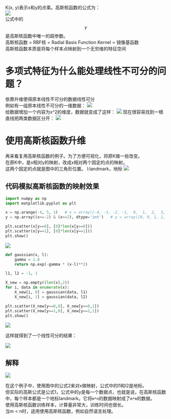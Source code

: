 K(x, y)表示x和y的点乘。高斯核函数的公式为：  
![](http://windmissing.github.io/images/2019/244.jpg)  
公式中的$$\gamma$$是高斯核函数中唯一的超参数。  
高斯核函数 = RBF核 = Radial Basis Function Kernel = 镜像基函数   
高斯核函数本质是将每个样本点映射到一个无穷维的特征空间

# 多项式特征为什么能处理线性不可分的问题？

依靠升维使得原本线性不可分的数据线性可分  
例如有一组原本线性不可分的一维数据：
![](http://windmissing.github.io/images/2019/245.jpg)  
给数据增加一个内容为x^2的维度，数据就变成了这样：
![](http://windmissing.github.io/images/2019/246.jpg)
现在很容易找到一根直线把两类数据区分开：
![](http://windmissing.github.io/images/2019/247.jpg)

# 使用高斯核函数升维

再来看复用高斯核函数的例子。为了方便可视化，将原K做一些改变。  
在原K中，是x相对y的映射，改成x相对两个固定的点的映射。  
这两个固定的点就是图中的三角形位置。  l:landmark，地标
![](http://windmissing.github.io/images/2019/248.jpg)

## 代码模拟高斯核函数的映射效果

```python
import numpy as np
import matplotlib.pyplot as plt

x = np.arange(-4, 5, 1)   # x = array([-4, -3, -2, -1,  0,  1,  2,  3,  4])
y = np.array((x>=-2) & (x<=2), dtype='int')   # y = array([0, 0, 1, 1, 1, 1, 1, 0, 0])

plt.scatter(x[y==0], [0]*len(x[y==0]))
plt.scatter(x[y==1], [0]*len(x[y==1]))
plt.show()
```

![](http://windmissing.github.io/images/2019/249.png)

```python
def gaussian(x, l):
    gamma = 1.0
    return np.exp(-gamma * (x-l)**2)

l1, l2 = -1, 1

X_new = np.empty((len(x),2))
for i, data in enumerate(x):
    X_new[i, 0] = gaussian(data, l1)
    X_new[i, 1] = gaussian(data, l2)

plt.scatter(X_new[y==0,0], X_new[y==0,1])
plt.scatter(X_new[y==1,0], X_new[y==1,1])
plt.show()
```

![](http://windmissing.github.io/images/2019/250.png)

这样就得到了一个线性可分的结果：

![](http://windmissing.github.io/images/2019/251.jpg)

## 解释

![](http://windmissing.github.io/images/2019/248.jpg)

在这个例子中，使用图中的公式2来对x做映射，公式中的l1和l2是地标。  
但实际的高斯公式是公式1，公式中的y是每一个数据点，也就是说，在高斯核函数中，每个样本都是一个地标landmark。它将`m*n`的数据映射成了`m*m`的数据。  
使用高斯核函数训练样本，计算量非常大，训练时间也很长。  
当m < n时，适用使用高斯核函数，例如自然语言处理。
